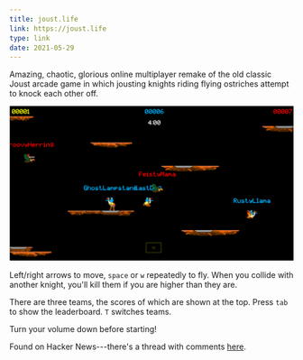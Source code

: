 ```yaml
---
title: joust.life
link: https://joust.life
type: link
date: 2021-05-29
---
```

Amazing, chaotic, glorious online multiplayer remake of the old classic Joust arcade game in which jousting knights riding flying ostriches attempt to knock each other off. 

![](joust.png)

Left/right arrows to move, `space` or `w` repeatedly to fly. When you collide with another knight, you'll kill them if you are higher than they are.

There are three teams, the scores of which are shown at the top. Press `tab` to show the leaderboard. `T` switches teams.

Turn your volume down before starting!

Found on Hacker News---there's a thread with comments [here](https://news.ycombinator.com/item?id=27301879).
